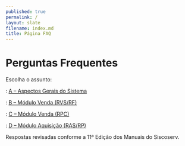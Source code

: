 ```yaml
---
published: true
permalink: /
layout: slate
filename: index.md
title: Página FAQ
---
```


# Perguntas Frequentes

Escolha o assunto:

: [A – Aspectos Gerais do Sistema](/aspectos-gerais-do-sistema)

: [B – Módulo Venda (RVS/RF)](/modulo-de-venda)

: [C – Módulo Venda (RPC)](/modulo-de-venda-RPC)

: [D – Módulo Aquisição (RAS/RP)](/modulo-aquisicao)

Respostas revisadas conforme a 11ª Edição dos Manuais do Siscoserv.


<script>
$(document).ready(function () {
    document.getElementById("download-btn").style.visibility = "hidden";
});
</script>